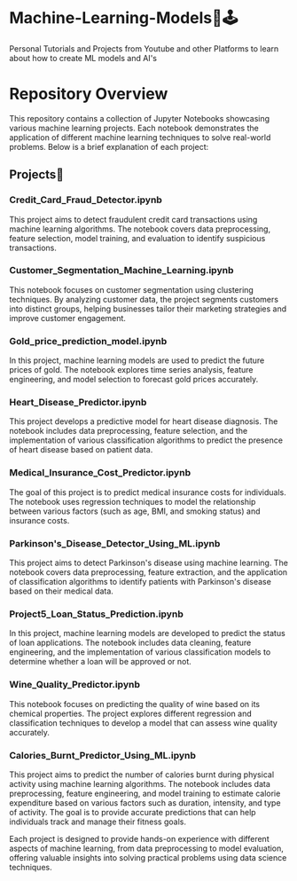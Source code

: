 # Machine-Learning-Models🤖🕹
Personal Tutorials and Projects from Youtube and other Platforms to learn about how to create ML models and AI's
# Repository Overview 

This repository contains a collection of Jupyter Notebooks showcasing various machine learning projects. Each notebook demonstrates the application of different machine learning techniques to solve real-world problems. Below is a brief explanation of each project:

## Projects📂

### Credit_Card_Fraud_Detector.ipynb
This project aims to detect fraudulent credit card transactions using machine learning algorithms. The notebook covers data preprocessing, feature selection, model training, and evaluation to identify suspicious transactions.

### Customer_Segmentation_Machine_Learning.ipynb
This notebook focuses on customer segmentation using clustering techniques. By analyzing customer data, the project segments customers into distinct groups, helping businesses tailor their marketing strategies and improve customer engagement.

### Gold_price_prediction_model.ipynb
In this project, machine learning models are used to predict the future prices of gold. The notebook explores time series analysis, feature engineering, and model selection to forecast gold prices accurately.

### Heart_Disease_Predictor.ipynb
This project develops a predictive model for heart disease diagnosis. The notebook includes data preprocessing, feature selection, and the implementation of various classification algorithms to predict the presence of heart disease based on patient data.

### Medical_Insurance_Cost_Predictor.ipynb
The goal of this project is to predict medical insurance costs for individuals. The notebook uses regression techniques to model the relationship between various factors (such as age, BMI, and smoking status) and insurance costs.

### Parkinson's_Disease_Detector_Using_ML.ipynb
This project aims to detect Parkinson's disease using machine learning. The notebook covers data preprocessing, feature extraction, and the application of classification algorithms to identify patients with Parkinson's disease based on their medical data.

### Project5_Loan_Status_Prediction.ipynb
In this project, machine learning models are developed to predict the status of loan applications. The notebook includes data cleaning, feature engineering, and the implementation of various classification models to determine whether a loan will be approved or not.

### Wine_Quality_Predictor.ipynb
This notebook focuses on predicting the quality of wine based on its chemical properties. The project explores different regression and classification techniques to develop a model that can assess wine quality accurately.

### Calories_Burnt_Predictor_Using_ML.ipynb
This project aims to predict the number of calories burnt during physical activity using machine learning algorithms. The notebook includes data preprocessing, feature engineering, and model training to estimate calorie expenditure based on various factors such as duration, intensity, and type of activity. The goal is to provide accurate predictions that can help individuals track and manage their fitness goals.

Each project is designed to provide hands-on experience with different aspects of machine learning, from data preprocessing to model evaluation, offering valuable insights into solving practical problems using data science techniques.
